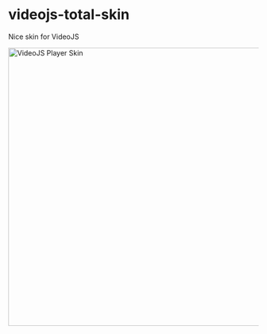 # videojs-total-skin
Nice skin for VideoJS

<img height="561px" src="http://images.wookmark.com/256556_ui-kit-video-and-toggles-o.png" alt="VideoJS Player Skin" title="ideoJS Player Skin"/>

